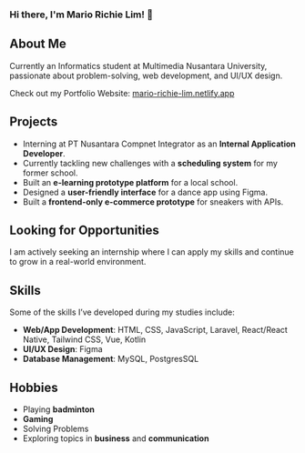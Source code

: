 ### Hi there, I'm Mario Richie Lim! 👋

## About Me
Currently an Informatics student at Multimedia Nusantara University, passionate about problem-solving, web development, and UI/UX design. 

Check out my Portfolio Website: [mario-richie-lim.netlify.app](https://mario-richie-lim.netlify.app/)

## Projects
- Interning at PT Nusantara Compnet Integrator as an **Internal Application Developer**.
- Currently tackling new challenges with a **scheduling system** for my former school.
- Built an **e-learning prototype platform** for a local school.
- Designed a **user-friendly interface** for a dance app using Figma.
- Built a **frontend-only e-commerce prototype** for sneakers with APIs.

## Looking for Opportunities
I am actively seeking an internship where I can apply my skills and continue to grow in a real-world environment. 

## Skills
Some of the skills I’ve developed during my studies include:
- **Web/App Development**: HTML, CSS, JavaScript, Laravel, React/React Native, Tailwind CSS, Vue, Kotlin
- **UI/UX Design**: Figma
- **Database Management**: MySQL, PostgresSQL

## Hobbies
- Playing **badminton**
- **Gaming**
- Solving Problems
- Exploring topics in **business** and **communication**

